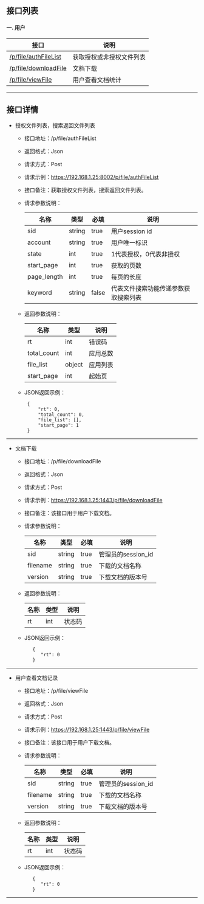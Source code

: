 
## 接口列表

#### 一. 用户

|  接口  | 说明 |
|------ |----- |
|[/p/file/authFileList](#authFileList)| 获取授权或非授权文件列表|
|[/p/file/downloadFile](#downloadFile) | 文档下载 |
|[/p/file/viewFile](#viewFile) | 用户查看文档统计 |

***

## 接口详情
* <span id = "authFileList"> 授权文件列表，搜索返回文件列表 </span>

    * 接口地址：/p/file/authFileList

    * 返回格式：Json

    * 请求方式：Post

    * 请求示例：https://192.168.1.25:8002/p/file/authFileList
    
    * 接口备注：获取授权文件列表，搜索返回文件列表。

    * 请求参数说明：

        | 名称 | 类型 | 必填 |说明|
        |----- |------| ---- |----|
        |sid | string |true|用户session id|
        |account | string |true|用户唯一标识|
        |state | int |true|1代表授权，0代表非授权|
        |start_page | int |true|获取的页数|
        |page_length | int |true|每页的长度|
        |keyword | string |false|代表文件搜索功能传递参数获取搜索列表|

    * 返回参数说明：

        | 名称 | 类型 |说明|
        |----- |------|----|
        | rt | int| 错误码 |
        | total_count | int| 应用总数 |
        | file_list | object| 应用列表 |
        | start_page | int| 起始页 |


    * JSON返回示例：

           {
               "rt": 0,
               "total_count": 0,
               "file_list": [],
               "start_page": 1
           }
---

* <span id = "downloadFile">文档下载</span>

    * 接口地址：/p/file/downloadFile

    * 返回格式：Json

    * 请求方式：Post

    * 请求示例：https://192.168.1.25:1443/p/file/downloadFile

    * 接口备注：该接口用于用户下载文档。

    * 请求参数说明：

        | 名称 | 类型 | 必填 |说明|
        |----- |------| ---- |----|
        |sid |string | true | 管理员的session_id |
        |filename | string | true | 下载的文档名称 |
        |version | string |true| 下载文档的版本号 |
        
    * 返回参数说明：

        | 名称 | 类型 |说明|
        |----- |------|----|
        | rt | int|状态码 |

    * JSON返回示例：

             {
                "rt": 0
             }

---

* <span id = "viewFile">用户查看文档记录</span>

    * 接口地址：/p/file/viewFile

    * 返回格式：Json

    * 请求方式：Post

    * 请求示例：https://192.168.1.25:1443/p/file/viewFile

    * 接口备注：该接口用于用户下载文档。

    * 请求参数说明：

        | 名称 | 类型 | 必填 |说明|
        |----- |------| ---- |----|
        |sid |string | true | 管理员的session_id |
        |filename | string | true | 下载的文档名称 |
        |version | string |true| 下载文档的版本号 |
        
    * 返回参数说明：

        | 名称 | 类型 |说明|
        |----- |------|----|
        | rt | int|状态码 |

    * JSON返回示例：

             {
                "rt": 0
             }

---